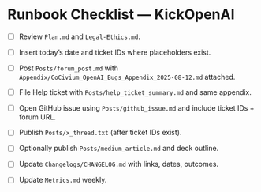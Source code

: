 <!-- status: stub; target: 150+ words -->
<!-- status: stub; target: 150+ words -->
<!-- status: stub; target: 150+ words -->
# Runbook Checklist — KickOpenAI
- [ ] Review `Plan.md` and `Legal-Ethics.md`.  
- [ ] Insert today’s date and ticket IDs where placeholders exist.  
- [ ] Post `Posts/forum_post.md` with `Appendix/CoCivium_OpenAI_Bugs_Appendix_2025-08-12.md` attached.  
- [ ] File Help ticket with `Posts/help_ticket_summary.md` and same appendix.  
- [ ] Open GitHub issue using `Posts/github_issue.md` and include ticket IDs + forum URL.  
- [ ] Publish `Posts/x_thread.txt` (after ticket IDs exist).  
- [ ] Optionally publish `Posts/medium_article.md` and deck outline.  
- [ ] Update `Changelogs/CHANGELOG.md` with links, dates, outcomes.  
- [ ] Update `Metrics.md` weekly.



